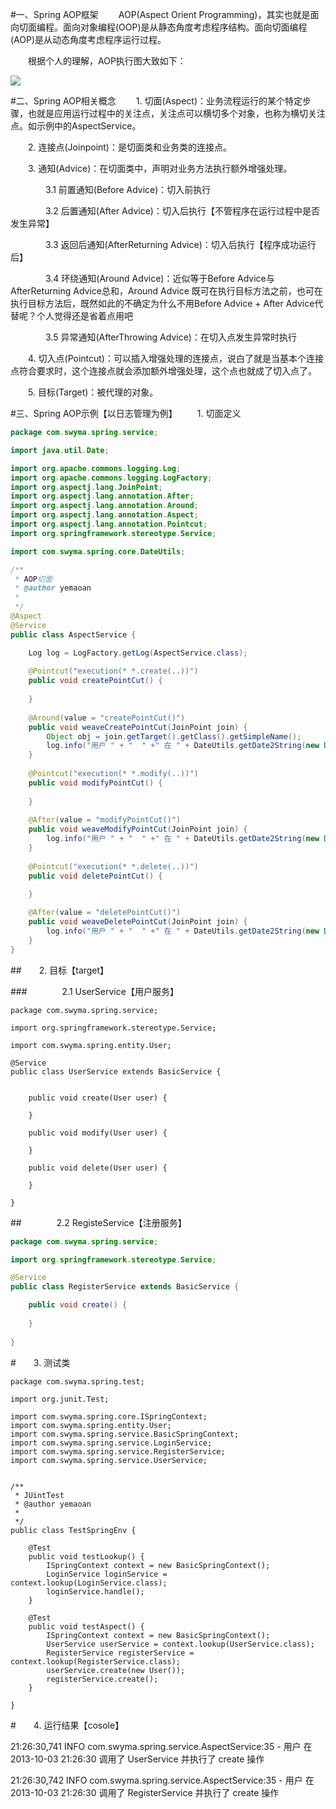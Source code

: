 





#一、Spring AOP框架
　　AOP(Aspect Orient Programming)，其实也就是面向切面编程。面向对象编程(OOP)是从静态角度考虑程序结构。面向切面编程(AOP)是从动态角度考虑程序运行过程。

　　根据个人的理解，AOP执行图大致如下：

![](https://images0.cnblogs.com/blog/121024/201310/03205813-b0fcbc75034b4f04bd889369d82b32de.png)

#二、Spring AOP相关概念
　　1. 切面(Aspect)：业务流程运行的某个特定步骤，也就是应用运行过程中的关注点，关注点可以横切多个对象，也称为横切关注点。如示例中的AspectService。

　　2. 连接点(Joinpoint)：是切面类和业务类的连接点。

　　3. 通知(Advice)：在切面类中，声明对业务方法执行额外增强处理。

　　　　3.1 前置通知(Before Advice)：切入前执行

　　　　3.2 后置通知(After Advice)：切入后执行【不管程序在运行过程中是否发生异常】

　　　　3.3 返回后通知(AfterReturning Advice)：切入后执行【程序成功运行后】

　　　　3.4 环绕通知(Around Advice)：近似等于Before Advice与AfterReturning Advice总和，Around Advice 既可在执行目标方法之前，也可在执行目标方法后，既然如此的不确定为什么不用Before Advice + After Advice代替呢？个人觉得还是省着点用吧

　　　　3.5 异常通知(AfterThrowing Advice)：在切入点发生异常时执行　　　　

　　4. 切入点(Pointcut)：可以插入增强处理的连接点，说白了就是当基本个连接点符合要求时，这个连接点就会添加额外增强处理，这个点也就成了切入点了。

　　5. 目标(Target)：被代理的对象。

#三、Spring AOP示例【以日志管理为例】
　　1. 切面定义

```java
package com.swyma.spring.service;

import java.util.Date;

import org.apache.commons.logging.Log;
import org.apache.commons.logging.LogFactory;
import org.aspectj.lang.JoinPoint;
import org.aspectj.lang.annotation.After;
import org.aspectj.lang.annotation.Around;
import org.aspectj.lang.annotation.Aspect;
import org.aspectj.lang.annotation.Pointcut;
import org.springframework.stereotype.Service;

import com.swyma.spring.core.DateUtils;

/**
 * AOP切面
 * @author yemaoan
 *
 */
@Aspect
@Service
public class AspectService {

    Log log = LogFactory.getLog(AspectService.class);
    
    @Pointcut("execution(* *.create(..))")
    public void createPointCut() {
        
    }
    
    @Around(value = "createPointCut()")
    public void weaveCreatePointCut(JoinPoint join) {
        Object obj = join.getTarget().getClass().getSimpleName();
        log.info("用户 " + "  " +" 在 " + DateUtils.getDate2String(new Date(),"yyyy-MM-dd HH:mm:ss") + " 调用了 " + obj + " 并执行了 create 操作");
    }
    
    @Pointcut("execution(* *.modify(..))")
    public void modifyPointCut() {
        
    }
    
    @After(value = "modifyPointCut()")
    public void weaveModifyPointCut(JoinPoint join) {
        log.info("用户 " + "  " +" 在 " + DateUtils.getDate2String(new Date(),"yyyy-MM-dd HH:mm:ss") + " 执行了 modify 操作");
    }
    
    @Pointcut("execution(* *.delete(..))")
    public void deletePointCut() {
        
    }

    @After(value = "deletePointCut()")
    public void weaveDeletePointCut(JoinPoint join) {
        log.info("用户 " + "  " +" 在 " + DateUtils.getDate2String(new Date(),"yyyy-MM-dd HH:mm:ss") + " 执行了 delete 操作");
    }
}
```
##　　2. 目标【target】

###　　　　2.1 UserService【用户服务】

```
package com.swyma.spring.service;

import org.springframework.stereotype.Service;

import com.swyma.spring.entity.User;

@Service
public class UserService extends BasicService {

    
    public void create(User user) {
        
    }
    
    public void modify(User user) {
        
    }
    
    public void delete(User user) {
        
    }
    
}
```
##　　　　2.2 RegisteService【注册服务】

```java
package com.swyma.spring.service;

import org.springframework.stereotype.Service;

@Service
public class RegisterService extends BasicService {

    public void create() {
        
    }
    
}
```
#　　3. 测试类

```
package com.swyma.spring.test;

import org.junit.Test;

import com.swyma.spring.core.ISpringContext;
import com.swyma.spring.entity.User;
import com.swyma.spring.service.BasicSpringContext;
import com.swyma.spring.service.LoginService;
import com.swyma.spring.service.RegisterService;
import com.swyma.spring.service.UserService;


/**
 * JUintTest
 * @author yemaoan
 *
 */
public class TestSpringEnv {

    @Test
    public void testLookup() {
        ISpringContext context = new BasicSpringContext();
        LoginService loginService = context.lookup(LoginService.class);
        loginService.handle();
    }
    
    @Test
    public void testAspect() {
        ISpringContext context = new BasicSpringContext();
        UserService userService = context.lookup(UserService.class);
        RegisterService registerService = context.lookup(RegisterService.class);
        userService.create(new User());
        registerService.create();
    }
    
}
```
#　　4. 运行结果【cosole】

21:26:30,741  INFO com.swyma.spring.service.AspectService:35 - 用户    在 2013-10-03 21:26:30 调用了 UserService 并执行了 create 操作

21:26:30,742  INFO com.swyma.spring.service.AspectService:35 - 用户    在 2013-10-03 21:26:30 调用了 RegisterService 并执行了 create 操作
